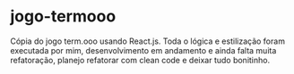 # jogo-termooo
Cópia do jogo term.ooo usando React.js. Toda o lógica e estilização foram executada por mim, desenvolvimento em andamento e ainda falta muita refatoração, planejo refatorar com clean code e deixar tudo bonitinho.
